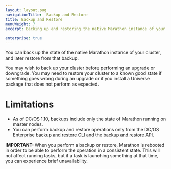 ```yaml
---
layout: layout.pug
navigationTitle:  Backup and Restore
title: Backup and Restore
menuWeight: 7
excerpt: Backing up and restoring the native Marathon instance of your clusters

enterprise: true
---
```


You can back up the state of the native Marathon instance of your cluster, and later restore from that backup.

You may wish to back up your cluster before performing an upgrade or downgrade. You may need to restore your cluster to a known good state if something goes wrong during an upgrade or if you install a Universe package that does not perform as expected.

# Limitations

- As of DC/OS 1.10, backups include only the state of Marathon running on master nodes.
- You can perform backup and restore operations only from the DC/OS Enterprise [backup and restore CLI](/dcos/1.12/administering-clusters/backup-and-restore/backup-restore-cli/) and the [backup and restore API](/dcos/1.12/administering-clusters/backup-and-restore/backup-restore-api/).

<p class="message--important"><strong>IMPORTANT: </strong>When you perform a backup or restore, Marathon is rebooted in order to be able to perform the operation in a consistent state. This will not affect running tasks, but if a task is launching something at that time, you can experience brief unavailability.</p>

